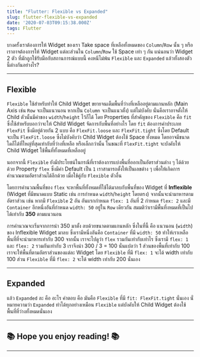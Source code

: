 ```yaml
---
title: "Flutter: Flexible vs Expanded"
slug: flutter-flexible-vs-expanded
date: '2020-07-03T09:15:38.000Z'
tags: Flutter
---
```


บางครั้งเราต้องการให้ Widget ของเรา Take space ที่เหลือทั้งหมดของ `Column`/`Row` นั้น ๆ หรือ เราอาจต้องการให้ Widget แต่ละส่วนใน​ `Column`/`Row` ใช้ Space เท่า ๆ กัน แน่นอนว่า Widget 2 ตัว ที่มักถูกใช้รับมือกับสถานการณ์แบบนี้ คงหนีไม่พ้น `Flexible` และ `Expanded` แล้วทั้งสองตัวนี้ต่างกันอย่างไร?

---

## Flexible

`Flexible` ใช้สำหรับทำให้ Child Widget ขยายจนเต็มพื้นที่ว่างที่เหลืออยู่ตามแกนหลัก (Main Axis เช่น `Row` จะเป็นแนวนอน หากเป็น `Column` จะเป็นแนวตั้ง) แต่ไม่บังคับ นั่นคือเราอาจตั้งให้ Child ตัวนั้นมีค่าของ `width`/`height` ไว้ก็ได้ โดย Properties ที่สำคัญของ `Flexible` คือ `fit` ซึ่งใช้สำหรับบอกว่าจะให้ Child Widget จัดการกับพื้นที่อย่างไร โดย `fit` ต้องการค่าประเภท `FlexFit` ซึ่งมีอยู่ด้วยกัน 2 แบบ คือ `FlexFit.loose` และ `FlexFit.tight` ซึ่งโดย Default จะเป็น `FlexFit.loose` ซึ่งไม่บังคับว่า Child Widget ต้องใช้ Space ทั้งหมด โดยอาจมีขนาดใดก็ได้ที่ใหญ่ที่สุดเท่ากับที่ว่างที่เหลือ หรือเล็กกว่านั้น ในขณะที่ `FlexFit.tight` จะบังคับให้ Child Widget ใช้พื้นที่ทั้งหมดที่เหลืออยู่ 

นอกจากนี้ `Flexible` ยังมีประโยชน์ในกรณีที่เราต้องการแบ่งพื้นที่ออกเป็นอัตราส่วนต่าง ๆ ได้ด้วย ด้วย Property `flex` ซึ่งมีค่า Default เป็น `1` เราสามารถตั้งให้เป็นเลขต่าง ๆ เพื่อให้เกิดการคำนวณตามอัตราส่วนได้อีกด้วย เมื่อใช้คู่กับ `Flexible` ตัวอื่น

โดยการคำนวณพื้นที่ของ `flex` จะหาพื้นที่ทั้งหมดที่ใช้ได้มาลบกับพื้นที่ของ Widget ที่ **Inflexible** (Widget ที่มีขนาดแบบ Static เช่น การกำหนด `width`/`height` โดยตรง) จากนั้นจะนำมาหารตามอัตราส่วน เช่น หากมี `Flexible` 2 อัน อันแรกกำหนด `flex: 1` อันที่ 2 กำหนด `flex: 2` และมี `Container` อีกหนึ่งอันที่กำหนด `width: 50` อยู่ใน `Row` เดียวกัน สมมติว่าเรามีพื้นที่งหมดที่เป็นไปได้เท่ากับ **350** ตามแนวนอน

การคำนวณจะเริ่มจากการนำ 350 มาตั้ง ลบด้วยขนาดตามแกนหลัก ซึ่งในที่นี้ คือ แนวนอน (`width`) ของ Inflexible Widget มาลบ ซึ่งเรามีหนึ่งอันคือ `Container` ที่มี `width: 50` ทำให้เราเหลือพื้นที่ที่จะนำมาหารเท่ากับ 300 จากนั้น เราจะไปดูว่า `flex` รวมกันเท่ากับเท่าไร ซึ่งเรามี `flex: 1` และ `flex: 2` รวมกันเท่ากับ 3 เราจึงนำ 300 / 3 = 100 นั่นแปลว่า 1 ส่วนของพื้นที่เท่ากับ 100 เราจะให้พื้นที่ตามอัตราส่วนของแต่ละ Widget โดย `Flexible` ที่มี `flex: 1` จะได้ width เท่ากับ 100 ส่วน `Flexible` ที่มี `flex: 2` จะได้ width เท่ากับ 200 นั่นเอง

---

## Expanded

แล้ว `Expanded` ละ คือ อะไร คำตอบ คือ มันคือ `Flexible` ที่มี `fit: FlexFit.tight` นั่นเอง นั่หมายความว่า `Expanded` ทำได้ทุกอย่างเหมือน `Flexible` แต่บังคับให้ Child Widget ต้องใช้พื้นที่ที่ว่างทั้งหมดนั่นเอง

---

## ********📚 Hope you enjoy reading! 📚********

---
